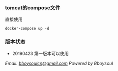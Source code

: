 ### tomcat的compose文件


直接使用

`docker-compose up -d `


### 版本状态

- 20190423 第一版本可以使用

*Email: bboysoulcn@gmail.com*
*Powered by Bboysoul*